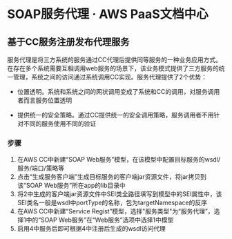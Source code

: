 # SOAP服务代理 · AWS PaaS文档中心

## 基于CC服务注册发布代理服务

服务代理是将三方系统的服务通过CC代理后提供同等服务的一种业务应用方式。在存在多个系统需要互相调用web服务的场景下，该业务模式提供了三方服务的统一管理，系统之间的访问通过系统调用CC实现。服务代理提供了2个优势：

  * 位置透明。系统和系统之间的网状调用变成了系统和CC的调用，对服务调用者而言服务位置透明

  * 提供统一的安全策略。通过CC提供统一的安全调用策略，服务调用者不用针对不同的服务使用不同的验证

### 步骤

  1. 在AWS CC中新建“SOAP Web服务”模型，在该模型中配置目标服务的wsdl/服务/端口/策略等
  2. 点击“生成服务客户端”生成目标服务的客户端jar资源文件，将jar拷贝到该“SOAP Web服务”所在app的lib目录中
  3. 将2中生成的客户端jar资源文件中SEI类全路径填写到模型中的SEI属性中，该SEI类名一般是wsdl中portType的名称，包为targetNamespace的反序
  4. 在AWS CC中新建“Service Regist”模型，选择"服务类型"为“服务代理”，选择1中的“SOAP Web服务”在“Web服务”选项中选择1中模型
  5. 启用4中服务后即可根据4中注册后生成的wsdl访问代理